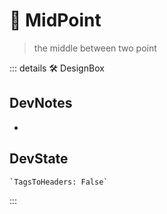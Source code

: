 
# 🔻 <via>MidPoint</via>
>
> the middle between two point

::: details 🛠 <dev>DesignBox</dev>

## DevNotes

-

## DevState

```py
`TagsToHeaders: False`
```

:::
